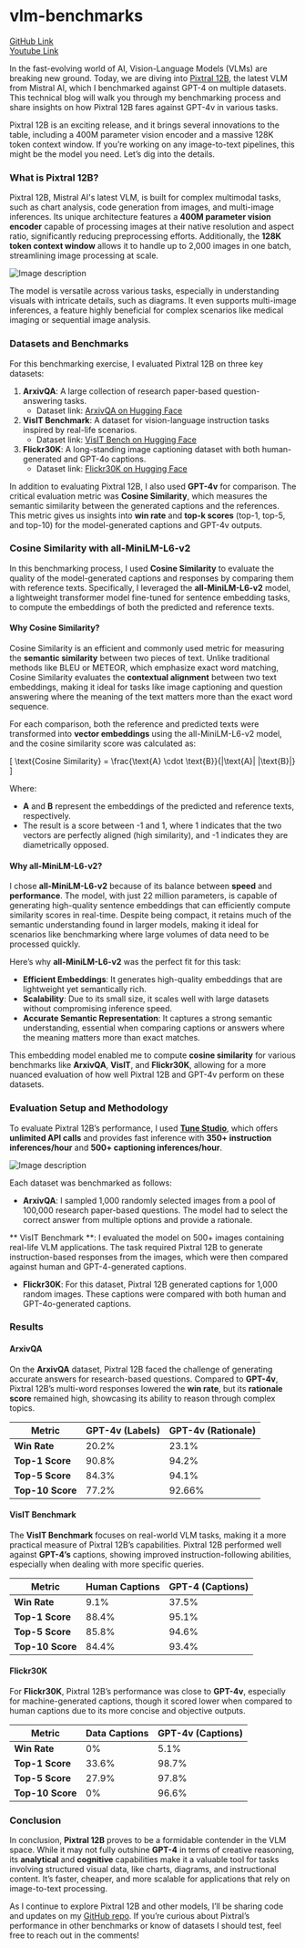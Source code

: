 # vlm-benchmarks
[GitHub Link](https://github.com/aryankargwal/vlm-benchmarks)<br>
[Youtube Link](https://youtu.be/MwryGctpWrM)


In the fast-evolving world of AI, Vision-Language Models (VLMs) are breaking new ground. Today, we are diving into [Pixtral 12B](https://mistral.ai/news/pixtral-12b/), the latest VLM from Mistral AI, which I benchmarked against GPT-4 on multiple datasets. This technical blog will walk you through my benchmarking process and share insights on how Pixtral 12B fares against GPT-4v in various tasks.

Pixtral 12B is an exciting release, and it brings several innovations to the table, including a 400M parameter vision encoder and a massive 128K token context window. If you’re working on any image-to-text pipelines, this might be the model you need. Let’s dig into the details.

### What is Pixtral 12B?

Pixtral 12B, Mistral AI's latest VLM, is built for complex multimodal tasks, such as chart analysis, code generation from images, and multi-image inferences. Its unique architecture features a **400M parameter vision encoder** capable of processing images at their native resolution and aspect ratio, significantly reducing preprocessing efforts. Additionally, the **128K token context window** allows it to handle up to 2,000 images in one batch, streamlining image processing at scale.


![Image description](https://dev-to-uploads.s3.amazonaws.com/uploads/articles/cu3nts1m9o8rpophyh4k.png)

The model is versatile across various tasks, especially in understanding visuals with intricate details, such as diagrams. It even supports multi-image inferences, a feature highly beneficial for complex scenarios like medical imaging or sequential image analysis.

### Datasets and Benchmarks

For this benchmarking exercise, I evaluated Pixtral 12B on three key datasets:

1. **ArxivQA**: A large collection of research paper-based question-answering tasks.
   - Dataset link: [ArxivQA on Hugging Face](https://huggingface.co/datasets/MMInstruction/ArxivQA?row=0)
2. **VisIT Benchmark**: A dataset for vision-language instruction tasks inspired by real-life scenarios.
   - Dataset link: [VisIT Bench on Hugging Face](https://huggingface.co/datasets/mlfoundations/VisIT-Bench?row=0)
3. **Flickr30K**: A long-standing image captioning dataset with both human-generated and GPT-4o captions.
   - Dataset link: [Flickr30K on Hugging Face](https://huggingface.co/datasets/mlfoundations/VisIT-Bench?row=0)

In addition to evaluating Pixtral 12B, I also used **GPT-4v** for comparison. The critical evaluation metric was **Cosine Similarity**, which measures the semantic similarity between the generated captions and the references. This metric gives us insights into **win rate** and **top-k scores** (top-1, top-5, and top-10) for the model-generated captions and GPT-4v outputs.

### Cosine Similarity with all-MiniLM-L6-v2

In this benchmarking process, I used **Cosine Similarity** to evaluate the quality of the model-generated captions and responses by comparing them with reference texts. Specifically, I leveraged the **all-MiniLM-L6-v2** model, a lightweight transformer model fine-tuned for sentence embedding tasks, to compute the embeddings of both the predicted and reference texts.

#### Why Cosine Similarity?
Cosine Similarity is an efficient and commonly used metric for measuring the **semantic similarity** between two pieces of text. Unlike traditional methods like BLEU or METEOR, which emphasize exact word matching, Cosine Similarity evaluates the **contextual alignment** between two text embeddings, making it ideal for tasks like image captioning and question answering where the meaning of the text matters more than the exact word sequence.

For each comparison, both the reference and predicted texts were transformed into **vector embeddings** using the all-MiniLM-L6-v2 model, and the cosine similarity score was calculated as:

\[
\text{Cosine Similarity} = \frac{\text{A} \cdot \text{B}}{\|\text{A}\| \|\text{B}\|}
\]

Where:
- **A** and **B** represent the embeddings of the predicted and reference texts, respectively.
- The result is a score between -1 and 1, where 1 indicates that the two vectors are perfectly aligned (high similarity), and -1 indicates they are diametrically opposed.

#### Why all-MiniLM-L6-v2?

I chose **all-MiniLM-L6-v2** because of its balance between **speed** and **performance**. The model, with just 22 million parameters, is capable of generating high-quality sentence embeddings that can efficiently compute similarity scores in real-time. Despite being compact, it retains much of the semantic understanding found in larger models, making it ideal for scenarios like benchmarking where large volumes of data need to be processed quickly.

Here’s why **all-MiniLM-L6-v2** was the perfect fit for this task:
- **Efficient Embeddings**: It generates high-quality embeddings that are lightweight yet semantically rich.
- **Scalability**: Due to its small size, it scales well with large datasets without compromising inference speed.
- **Accurate Semantic Representation**: It captures a strong semantic understanding, essential when comparing captions or answers where the meaning matters more than exact matches.

This embedding model enabled me to compute **cosine similarity** for various benchmarks like **ArxivQA**, **VisIT**, and **Flickr30K**, allowing for a more nuanced evaluation of how well Pixtral 12B and GPT-4v perform on these datasets.

### Evaluation Setup and Methodology

To evaluate Pixtral 12B’s performance, I used [**Tune Studio**](https://studio.tune.app/playground), which offers **unlimited API calls** and provides fast inference with **350+ instruction inferences/hour** and **500+ captioning inferences/hour**.


![Image description](https://dev-to-uploads.s3.amazonaws.com/uploads/articles/o05xbnfir2rzxbuesvtt.png)

Each dataset was benchmarked as follows:

- **ArxivQA**: I sampled 1,000 randomly selected images from a pool of 100,000 research paper-based questions. The model had to select the correct answer from multiple options and provide a rationale.
  
** VisIT Benchmark **: I evaluated the model on 500+ images containing real-life VLM applications. The task required Pixtral 12B to generate instruction-based responses from the images, which were then compared against human and GPT-4-generated captions.

- **Flickr30K**: For this dataset, Pixtral 12B generated captions for 1,000 random images. These captions were compared with both human and GPT-4o-generated captions.

### Results

#### ArxivQA
On the **ArxivQA** dataset, Pixtral 12B faced the challenge of generating accurate answers for research-based questions. Compared to **GPT-4v**, Pixtral 12B’s multi-word responses lowered the **win rate**, but its **rationale score** remained high, showcasing its ability to reason through complex topics.

| Metric          | GPT-4v (Labels)  | GPT-4v (Rationale)     |
|-----------------|------------------|------------------------|
| **Win Rate**    | 20.2%            | 23.1%                  |
| **Top-1 Score** | 90.8%            | 94.2%                  |
| **Top-5 Score** | 84.3%            | 94.1%                  |
| **Top-10 Score**| 77.2%            | 92.66%                 |

#### VisIT Benchmark
The **VisIT Benchmark** focuses on real-world VLM tasks, making it a more practical measure of Pixtral 12B’s capabilities. Pixtral 12B performed well against **GPT-4’s** captions, showing improved instruction-following abilities, especially when dealing with more specific queries.

| Metric          | Human Captions    | GPT-4 (Captions)       |
|-----------------|-------------------|------------------------|
| **Win Rate**    | 9.1%              | 37.5%                  |
| **Top-1 Score** | 88.4%             | 95.1%                  |
| **Top-5 Score** | 85.8%             | 94.6%                  |
| **Top-10 Score**| 84.4%             | 93.4%                  |

#### Flickr30K
For **Flickr30K**, Pixtral 12B’s performance was close to **GPT-4v**, especially for machine-generated captions, though it scored lower when compared to human captions due to its more concise and objective outputs.

| Metric          | Data Captions     | GPT-4v (Captions)      |
|-----------------|-------------------|------------------------|
| **Win Rate**    | 0%                | 5.1%                   |
| **Top-1 Score** | 33.6%             | 98.7%                  |
| **Top-5 Score** | 27.9%             | 97.8%                  |
| **Top-10 Score**| 0%                | 96.6%                  |

### Conclusion
In conclusion, **Pixtral 12B** proves to be a formidable contender in the VLM space. While it may not fully outshine **GPT-4** in terms of creative reasoning, its **analytical** and **cognitive** capabilities make it a valuable tool for tasks involving structured visual data, like charts, diagrams, and instructional content. It’s faster, cheaper, and more scalable for applications that rely on image-to-text processing.

As I continue to explore Pixtral 12B and other models, I’ll be sharing code and updates on my [GitHub repo](https://github.com/aryankargwal/vlm-benchmarks). If you’re curious about Pixtral’s performance in other benchmarks or know of datasets I should test, feel free to reach out in the comments!
